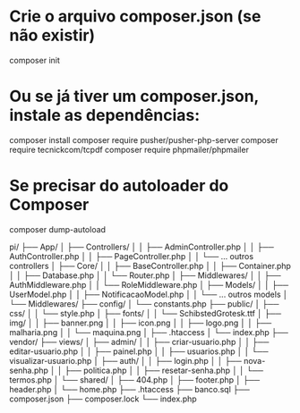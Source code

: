 # Crie o arquivo composer.json (se não existir)
composer init

# Ou se já tiver um composer.json, instale as dependências:
composer install
composer require pusher/pusher-php-server
composer require tecnickcom/tcpdf
composer require phpmailer/phpmailer

# Se precisar do autoloader do Composer
composer dump-autoload

pi/
├── App/
│   ├── Controllers/
│   │   ├── AdminController.php
│   │   ├── AuthController.php
│   │   ├── PageController.php
│   │   └── ... outros controllers
│   ├── Core/
│   │   ├── BaseController.php
│   │   ├── Container.php
│   │   ├── Database.php
│   │   └── Router.php
│   ├── Middlewares/
│   │   ├── AuthMiddleware.php
│   │   └── RoleMiddleware.php
│   ├── Models/
│   │   ├── UserModel.php
│   │   ├── NotificacaoModel.php
│   │   └── ... outros models
│   └── Middlewares/
├── config/
│   └── constants.php
├── public/
│   ├── css/
│   │   └── style.php
│   ├── fonts/
│   │   └── SchibstedGrotesk.ttf
│   ├── img/
│   │   ├── banner.png
│   │   ├── icon.png
│   │   ├── logo.png
│   │   ├── malharia.png
│   │   └── maquina.png
│   ├── .htaccess
│   └── index.php
├── vendor/
├── views/
│   ├── admin/
│   │   ├── criar-usuario.php
│   │   ├── editar-usuario.php
│   │   ├── painel.php
│   │   ├── usuarios.php
│   │   └── visualizar-usuario.php
│   ├── auth/
│   │   ├── login.php
│   │   ├── nova-senha.php
│   │   ├── politica.php
│   │   ├── resetar-senha.php
│   │   └── termos.php
│   └── shared/
│       ├── 404.php
│       ├── footer.php
│       ├── header.php
│       └── home.php
├── .htaccess
├── banco.sql
├── composer.json
├── composer.lock
└── index.php

